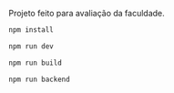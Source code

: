 Projeto feito para avaliação da faculdade.

```sh
npm install
```

```sh
npm run dev
```

```sh
npm run build
```

```sh
npm run backend
```
